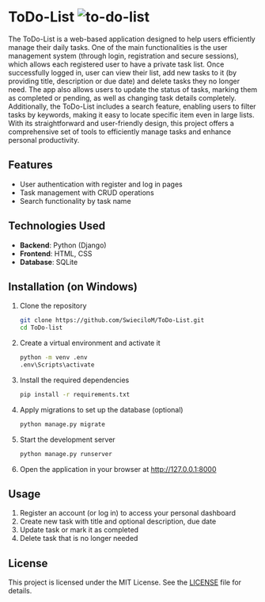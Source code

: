 # ToDo-List ![to-do-list](https://github.com/user-attachments/assets/b810adbb-ec82-47a5-93e7-e96d064f284c)

The ToDo-List is a web-based application designed to help users efficiently manage their daily tasks. One of the main functionalities is the user management system (through login, registration and secure sessions), which allows each registered user to have a private task list. Once successfully logged in, user can view their list, add new tasks to it (by providing title, description or due date) and delete tasks they no longer need. The app also allows users to update the status of tasks, marking them as completed or pending, as well as changing task details completely. Additionally, the ToDo-List includes a search feature, enabling users to filter tasks by keywords, making it easy to locate specific item even in large lists. With its straightforward and user-friendly design, this project offers a comprehensive set of tools to efficiently manage tasks and enhance personal productivity.

## Features

- User authentication with register and log in pages
- Task management with CRUD operations
- Search functionality by task name

## Technologies Used

- **Backend**: Python (Django)
- **Frontend**: HTML, CSS
- **Database**: SQLite

## Installation (on Windows)

1. Clone the repository
    ```bash
    git clone https://github.com/SwieciloM/ToDo-List.git
    cd ToDo-list
    ```
2. Create a virtual environment and activate it
    ```bash
    python -m venv .env
    .env\Scripts\activate
    ```
3. Install the required dependencies
    ```bash
    pip install -r requirements.txt
    ```
4. Apply migrations to set up the database (optional)
    ```bash
    python manage.py migrate
    ```
5. Start the development server
    ```bash
    python manage.py runserver
    ```
6. Open the application in your browser at http://127.0.0.1:8000

## Usage

1. Register an account (or log in) to access your personal dashboard
2. Create new task with title and optional description, due date
3. Update task or mark it as completed
4. Delete task that is no longer needed

## License

This project is licensed under the MIT License. See the [LICENSE](LICENSE) file for details.
